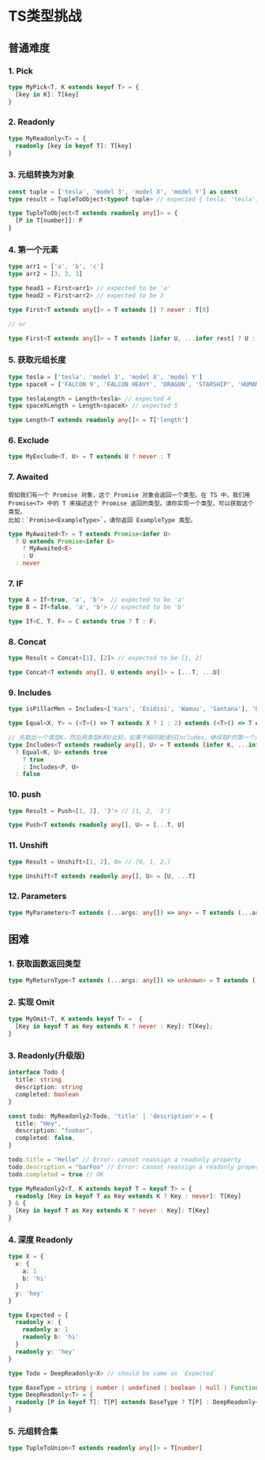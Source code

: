 # TS类型挑战

## 普通难度

### 1. Pick
```ts
type MyPick<T, K extends keyof T> = {
  [key in K]: T[key]
}
```

### 2. Readonly
```ts
type MyReadonly<T> = {
  readonly [key in keyof T]: T[key]
}
```

### 3. 元组转换为对象

```ts
const tuple = ['tesla', 'model 3', 'model X', 'model Y'] as const
type result = TupleToObject<typeof tuple> // expected { tesla: 'tesla', 'model 3': 'model 3', 'model X': 'model X', 'model Y': 'model Y'}
```

```ts
type TupleToObject<T extends readonly any[]> = {
  [P in T[number]]: P
}
```

### 4. 第一个元素
```ts
type arr1 = ['a', 'b', 'c']
type arr2 = [3, 2, 1]

type head1 = First<arr1> // expected to be 'a'
type head2 = First<arr2> // expected to be 3
```

```ts
type First<T extends any[]> = T extends [] ? never : T[0]

// or

type First<T extends any[]> = T extends [infer U, ...infer rest] ? U : never;
```

### 5. 获取元组长度
```ts
type tesla = ['tesla', 'model 3', 'model X', 'model Y']
type spaceX = ['FALCON 9', 'FALCON HEAVY', 'DRAGON', 'STARSHIP', 'HUMAN SPACEFLIGHT']

type teslaLength = Length<tesla> // expected 4
type spaceXLength = Length<spaceX> // expected 5
```

```ts
type Length<T extends readonly any[]> = T['length']
```


### 6. Exclude
```ts
type MyExclude<T, U> = T extends U ? never : T
```
### 7. Awaited
```
假如我们有一个 Promise 对象，这个 Promise 对象会返回一个类型。在 TS 中，我们用 Promise<T> 中的 T 来描述这个 Promise 返回的类型。请你实现一个类型，可以获取这个类型。
比如：`Promise<ExampleType>`，请你返回 ExampleType 类型。
```

```ts
type MyAwaited<T> = T extends Promise<infer U>
  ? U extends Promise<infer E>
    ? MyAwaited<E>
    : U
  : never
```

### 7. IF
```ts
type A = If<true, 'a', 'b'>  // expected to be 'a'
type B = If<false, 'a', 'b'> // expected to be 'b'
```
```ts
type If<C, T, F> = C extends true ? T : F;
```

### 8. Concat
```ts
type Result = Concat<[1], [2]> // expected to be [1, 2]
```

```ts
type Concat<T extends any[], U extends any[]> = [...T, ...U]
```

### 9. Includes
```ts
type isPillarMen = Includes<['Kars', 'Esidisi', 'Wamuu', 'Santana'], 'Dio'> // expected to be `false`
```

```ts
type Equal<X, Y> = (<T>() => T extends X ? 1 : 2) extends (<T>() => T extends Y ? 1 : 2) ? true : false

// 先取出一个类型K，然后用类型K和U比较，如果不相同就递归Includes，继续取P的第一个类型比较
type Includes<T extends readonly any[], U> = T extends [infer K, ...infer P]
  ? Equal<K, U> extends true
    ? true
    : Includes<P, U>
  : false
```

### 10. push
```ts
type Result = Push<[1, 2], '3'> // [1, 2, '3']
```

```ts
type Push<T extends readonly any[], U> = [...T, U]
```

### 11. Unshift
```typescript
type Result = Unshift<[1, 2], 0> // [0, 1, 2,]
```

```ts
type Unshift<T extends readonly any[], U> = [U, ...T]
```

### 12. Parameters
```ts
type MyParameters<T extends (...args: any[]) => any> = T extends (...args: infer K) => any ? K : never;
```


## 困难

### 1. 获取函数返回类型
```ts
type MyReturnType<T extends (...args: any[]) => unknown> = T extends (...args: any[]) => infer ReturnType ? ReturnType : never;
```


### 2. 实现 Omit
```ts
type MyOmit<T, K extends keyof T> =  {
  [Key in keyof T as Key extends K ? never : Key]: T[Key];
}
```

### 3. Readonly(升级版)
```ts
interface Todo {
  title: string
  description: string
  completed: boolean
}

const todo: MyReadonly2<Todo, 'title' | 'description'> = {
  title: "Hey",
  description: "foobar",
  completed: false,
}

todo.title = "Hello" // Error: cannot reassign a readonly property
todo.description = "barFoo" // Error: cannot reassign a readonly property
todo.completed = true // OK
```

```ts
type MyReadonly2<T, K extends keyof T = keyof T> = {
  readonly [Key in keyof T as Key extends K ? Key : never]: T[Key]
} & {
  [Key in keyof T as Key extends K ? never : Key]: T[Key]
}
```

### 4. 深度 Readonly
```ts
type X = { 
  x: { 
    a: 1
    b: 'hi'
  }
  y: 'hey'
}

type Expected = { 
  readonly x: { 
    readonly a: 1
    readonly b: 'hi'
  }
  readonly y: 'hey' 
}

type Todo = DeepReadonly<X> // should be same as `Expected`
```

```ts
type BaseType = string | number | undefined | boolean | null | Function
type DeepReadonly<T> = {
  readonly [P in keyof T]: T[P] extends BaseType ? T[P] : DeepReadonly<T[P]>;
}
```

### 5. 元组转合集
```ts
type TupleToUnion<T extends readonly any[]> = T[number]
```